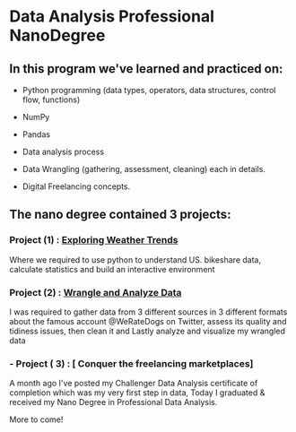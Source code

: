 


# Data Analysis Professional NanoDegree



## In this program we've learned and practiced on:


- Python programming (data types, operators, data structures, control flow, functions)

- NumPy

- Pandas

- Data analysis process

- Data Wrangling (gathering, assessment, cleaning) each in details.

- Digital Freelancing concepts.



## The nano degree contained 3 projects:


### Project (1) :  [Exploring Weather Trends](https://github.com/nancyalaswad90/Udacity-Data-Analyst-Nanodegree/tree/master/Project%201)


Where we required to use python to understand US. bikeshare data, calculate statistics and build an interactive environment



### Project (2) : [Wrangle and Analyze Data](https://github.com/nancyalaswad90/Udacity-Data-Analyst-Nanodegree/tree/master/project%207) 

I was required to gather data from 3 different sources in 3 different formats about the famous account @WeRateDogs on Twitter, assess its quality and tidiness issues, then clean it and Lastly analyze and visualize my wrangled data



### - Project ( 3) : [ Conquer the freelancing marketplaces]




A month ago I've posted my Challenger Data Analysis certificate of completion which was my very first step in data, Today I graduated & received my Nano Degree in Professional Data Analysis.


More to come!
